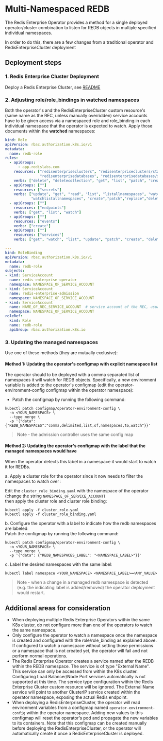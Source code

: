 # Multi-Namespaced REDB

The Redis Enterprise Operator provides a method for a single deployed operator/cluster combination to listen for REDB objects in multiple specified individual namespaces.

In order to do this, there are a few changes from a traditional operator and RedisEnterpriseCluster deployment

## Deployment steps
### 1. Redis Enterprise Cluster Deployment
Deploy a Redis Enterprise Cluster, see [README](../README.md)
### 2. Adjusting role/role_bindings in watched namespaces

Both the operator's and the RedisEnterpriseCluster custom resource's (same name as the REC, unless manually overridden) service accounts have to be given access via a namespaced role and role_binding in each individual namespace that the operator is expected to watch. Apply those documents within the **watched** namespaces:

```yaml
kind: Role
apiVersion: rbac.authorization.k8s.io/v1
metadata:
  name: redb-role
rules:
  - apiGroups:
      - app.redislabs.com
    resources: ["redisenterpriseclusters", "redisenterpriseclusters/status", "redisenterpriseclusters/finalizers",
                "redisenterprisedatabases", "redisenterprisedatabases/status", "redisenterprisedatabases/finalizers"]
    verbs: ["delete", "deletecollection", "get", "list", "patch", "create", "update", "watch"]
  - apiGroups: [""]
    resources: ["secrets"]
    verbs: ["update", "get", "read", "list", "listallnamespaces", "watch", "watchlist",
            "watchlistallnamespaces", "create","patch","replace","delete","deletecollection"]
  - apiGroups: [""]
    resources: ["endpoints"]
    verbs: ["get", "list", "watch"]
  - apiGroups: [""]
    resources: ["events"]
    verbs: ["create"]
  - apiGroups: [""]
    resources: ["services"]
    verbs: ["get", "watch", "list", "update", "patch", "create", "delete"]

---
kind: RoleBinding
apiVersion: rbac.authorization.k8s.io/v1
metadata:
  name: redb-role
subjects:
- kind: ServiceAccount
  name: redis-enterprise-operator
  namespace: NAMESPACE_OF_SERVICE_ACCOUNT
- kind: ServiceAccount
  name: redis-enterprise-admission
  namespace: NAMESPACE_OF_SERVICE_ACCOUNT
- kind: ServiceAccount
  name: NAME_OF_REC_SERVICE_ACCOUNT  # service account of the REC, usually the same as the name of the custom resource
  namespace: NAMESPACE_OF_SERVICE_ACCOUNT
roleRef:
  kind: Role
  name: redb-role
  apiGroup: rbac.authorization.k8s.io

```

### 3. Updating the managed namespaces
Use one of these methods (they are mutually exclusive):

#### Method 1: Updating the operator's configmap with explicit namespace list
The operator should to be deployed with a comma separated list of namespaces it will watch for REDB objects.
Specifically, a new environment variable is added to the operator's configmap (edit the operator-environment-config configmap within the operator namespace):
* Patch the configmap by running the following command:
```
kubectl patch configmap/operator-environment-config \
  -n <YOUR_NAMESPACE> \
  --type merge \
  -p '{"data":{"REDB_NAMESPACES":"comma,delimited,list,of,namespaces,to,watch"}}'
``` 
> Note - the admission controller uses the same config map

#### Method 2: Updating the operator's configmap with the label that the managed namespaces would have 

When the operator detects this label in a namespace it would start to watch it for REDBs.

a. Apply a cluster role for the operator since it now needs to filter the namespaces to watch over :

Edit the `cluster_role_binding.yaml` with the namespace of the operator (change the string `NAMESPACE_OF_SERVICE_ACCOUNT`) <br>
then apply the cluster role and cluster role binding:
```
kubectl apply -f cluster_role.yaml
kubectl apply -f cluster_role_binding.yaml 
``` 
    
b. Configure the operator with a label to indicate how the redb namespaces are labeled:
 <br> Patch the configmap by running the following command:
```
kubectl patch configmap/operator-environment-config \
  -n <YOUR_NAMESPACE> \
  --type merge \
  -p '{"data": {"REDB_NAMESPACES_LABEL": "<NAMESPACE_LABEL>"}}'
``` 

c. Label the desired namespaces with the same label:
```
kubectl label namespace <YOUR_NAMESPACE> <NAMESPACE_LABEL>=<ANY_VALUE>
```

> Note - when a change in a managed redb namespace is detected  (e.g. the indicating label is added/removed) the operator deployment would restart.

## Additional areas for consideration
* When deploying multiple Redis Enterprise Operators within the same K8s cluster, do not configure more than one of the operators to watch the same namespace.
* Only configure the operator to watch a namespace once the namespace is created and configured with the role/role_binding as explained above. If configured to watch a namespace without setting those permissions or a namespace that is not created yet, the operator will fail and not perform normal operations.
* The Redis Enterprise Operator creates a service named after the REDB within the REDB namespace. The service is of type "External Name". This service can only be accessed from within the K8s cluster. Configuring Load Balancer/Node Port services automatically is not supported at this time. The service type configuration within the Redis Enterprise Cluster custom resource will be ignored. The External Name service will point to another ClusterIP service created within the operator namespace, exposing the actual Redis endpoint.
* When deploying a RedisEnterpriseCluster, the operator will read environment variables from a configmap named `operator-environment-config` within the operator namespace. Adding new values to this configmap will reset the operator's pod and propagate the new variables to its containers. Note that this configmap can be created manually before deploying the RedisEnterpriseCluster, or the operator will automatically create it once a RedisEnterpriseCluster is deployed.